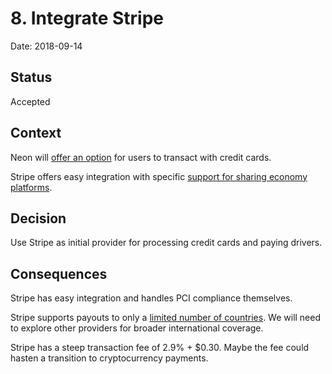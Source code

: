 # 8. Integrate Stripe

Date: 2018-09-14

## Status

Accepted

## Context

Neon will [offer an option](0007-integrate-credit-card-payments.md) for users to transact with credit cards.

Stripe offers easy integration with specific [support for sharing economy platforms](https://stripe.com/connect).

## Decision

Use Stripe as initial provider for processing credit cards and paying drivers.

## Consequences

Stripe has easy integration and handles PCI compliance themselves.

Stripe supports payouts to only a [limited number of countries](https://stripe.com/global). We will need to explore other providers for broader international coverage.

Stripe has a steep transaction fee of 2.9% + $0.30. Maybe the fee could hasten a transition to cryptocurrency payments.